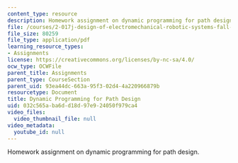 ```yaml
---
content_type: resource
description: Homework assignment on dynamic programming for path design.
file: /courses/2-017j-design-of-electromechanical-robotic-systems-fall-2009/032c565aba6dd18d97e924050f979ca4_MIT2_017JF09_p30.pdf
file_size: 80259
file_type: application/pdf
learning_resource_types:
- Assignments
license: https://creativecommons.org/licenses/by-nc-sa/4.0/
ocw_type: OCWFile
parent_title: Assignments
parent_type: CourseSection
parent_uid: 93ea44dc-663a-95f3-02d4-4a220966879b
resourcetype: Document
title: Dynamic Programming for Path Design
uid: 032c565a-ba6d-d18d-97e9-24050f979ca4
video_files:
  video_thumbnail_file: null
video_metadata:
  youtube_id: null
---
```

Homework assignment on dynamic programming for path design.